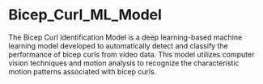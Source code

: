 # Bicep_Curl_ML_Model
The Bicep Curl Identification Model is a deep learning-based machine learning model developed to automatically detect and classify the performance of bicep curls from video data. This model utilizes computer vision techniques and motion analysis to recognize the characteristic motion patterns associated with bicep curls.
